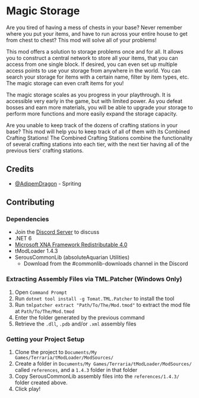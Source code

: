# Magic Storage

Are you tired of having a mess of chests in your base? Never remember where you put your items, and have to run across your entire house to get from chest to chest? This mod will solve all of your problems!

This mod offers a solution to storage problems once and for all. It allows you to construct a central network to store all your items, that you can access from one single block. If desired, you can even set up multiple access points to use your storage from anywhere in the world. You can search your storage for items with a certain name, filter by item types, etc. The magic storage can even craft items for you!

The magic storage scales as you progress in your playthrough. It is accessible very early in the game, but with limited power. As you defeat bosses and earn more materials, you will be able to upgrade your storage to perform more functions and more easily expand the storage capacity.

Are you unable to keep track of the dozens of crafting stations in your base? This mod will help you to keep track of all of them with its Combined Crafting Stations! The Combined Crafting Stations combine the functionality of several crafting stations into each tier, with the next tier having all of the previous tiers' crafting stations.

## Credits
 * [@AdipemDragon](https://forums.terraria.org/index.php?members/adipemdragon.2930/) - Spriting

## Contributing

### Dependencies
* Join the [Discord Server](https://discord.gg/FemPG7eev4) to discuss
* .NET 6
* [Microsoft XNA Framework Redistributable 4.0](https://www.microsoft.com/en-us/download/details.aspx?id=20914)
* tModLoader 1.4.3
* SerousCommonLib (absoluteAquarian Utilities)
 	- Download from the #commonlib-downloads channel in the Discord

### Extracting Assembly Files via TML.Patcher (Windows Only)
1. Open `Command Prompt`
2. Run `dotnet tool install -g Tomat.TML.Patcher` to install the tool
3. Run `tmlpatcher extract "Path/To/The/Mod.tmod"` to extract the mod file at `Path/To/The/Mod.tmod`
4. Enter the folder generated by the previous command
5. Retrieve the `.dll`, `.pdb` and/or `.xml` assembly files

### Getting your Project Setup
1. Clone the project to `Documents/My Games/Terraria/tModLoader/ModSources/`
2. Create a folder in `Documents/My Games/Terraria/tModLoader/ModSources/` called `references`, and a `1.4.3` folder in that folder
3. Copy SerousCommonLib assembly files into the `references/1.4.3/` folder created above.
4. Click play!
